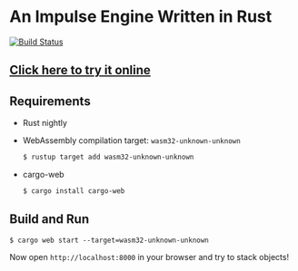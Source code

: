 # An Impulse Engine Written in Rust
[![Build Status](https://travis-ci.com/lizhuohua/impulse-engine-rust-wasm.svg?token=gQ3MGp1DXsVespCpQBDg&branch=master)](https://travis-ci.com/lizhuohua/impulse-engine-rust-wasm)

## [Click here to try it online](https://zhuohua.me/post/an-impulse-engine-in-rust-and-webassembly/)

## Requirements

* Rust nightly
* WebAssembly compilation target: `wasm32-unknown-unknown`

    ```bash
    $ rustup target add wasm32-unknown-unknown
    ```
* cargo-web

    ```bash
    $ cargo install cargo-web
    ```

## Build and Run
```
$ cargo web start --target=wasm32-unknown-unknown
```
Now open `http://localhost:8000` in your browser and try to stack objects!
